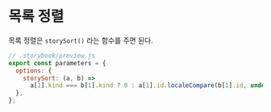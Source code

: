 # 목록 정렬

목록 정렬은 `storySort()` 라는 함수를 주면 된다.

```js
// .storybook/preview.js
export const parameters = {
  options: {
    storySort: (a, b) =>
      a[1].kind === b[1].kind ? 0 : a[1].id.localeCompare(b[1].id, undefined, { numeric: true }),
  },
};
```

